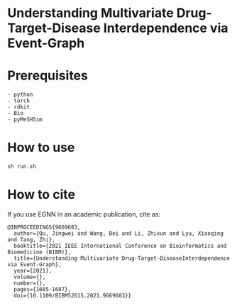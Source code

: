 # Understanding Multivariate Drug-Target-Disease Interdependence via Event-Graph

# Prerequisites

```
- python
- torch
- rdkit
- Bio
- pyMeSHSim
```
# How to use
```
sh run.sh
```
# How to cite

If you use EGNN in an academic publication, cite as:
```
@INPROCEEDINGS{9669683,
  author={Qu, Jingwei and Wang, Bei and Li, Zhixun and Lyu, Xiaoqing and Tang, Zhi},
  booktitle={2021 IEEE International Conference on Bioinformatics and Biomedicine (BIBM)}, 
  title={Understanding Multivariate Drug-Target-DiseaseInterdependence via Event-Graph}, 
  year={2021},
  volume={},
  number={},
  pages={1685-1687},
  doi={10.1109/BIBM52615.2021.9669683}}

```
